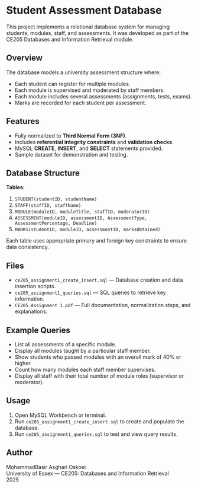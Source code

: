 # Student Assessment Database

This project implements a relational database system for managing students, modules, staff, and assessments. It was developed as part of the CE205 Databases and Information Retrieval module.

## Overview
The database models a university assessment structure where:
- Each student can register for multiple modules.
- Each module is supervised and moderated by staff members.
- Each module includes several assessments (assignments, tests, exams).
- Marks are recorded for each student per assessment.

## Features
- Fully normalized to **Third Normal Form (3NF)**.
- Includes **referential integrity constraints** and **validation checks**.
- MySQL **CREATE**, **INSERT**, and **SELECT** statements provided.
- Sample dataset for demonstration and testing.

## Database Structure
**Tables:**
1. `STUDENT(studentID, studentName)`
2. `STAFF(staffID, staffName)`
3. `MODULE(moduleID, moduleTitle, staffID, moderatorID)`
4. `ASSESSMENT(moduleID, assessmentID, AssessmentType, AssessmentPercentage, Deadline)`
5. `MARKS(studentID, moduleID, assessmentID, marksObtained)`

Each table uses appropriate primary and foreign key constraints to ensure data consistency.

## Files
- `ce205_assignment1_create_insert.sql` — Database creation and data insertion scripts.
- `ce205_assignment1_queries.sql` — SQL queries to retrieve key information.
- `CE205_Assignment 1.pdf` — Full documentation, normalization steps, and explanations.

## Example Queries
- List all assessments of a specific module.
- Display all modules taught by a particular staff member.
- Show students who passed modules with an overall mark of 40% or higher.
- Count how many modules each staff member supervises.
- Display all staff with their total number of module roles (supervisor or moderator).

## Usage
1. Open MySQL Workbench or terminal.
2. Run `ce205_assignment1_create_insert.sql` to create and populate the database.
3. Run `ce205_assignment1_queries.sql` to test and view query results.

## Author
MohammadBasir Asghari Oskoei  
University of Essex — CE205: Databases and Information Retrieval  
2025

